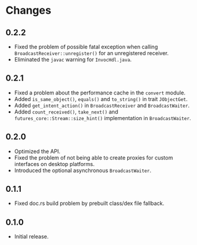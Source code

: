 # Changes

## 0.2.2
* Fixed the problem of possible fatal exception when calling `BroadcastReceiver::unregister()` for an unregistered receiver.
* Eliminated the `javac` warning for `InvocHdl.java`.

## 0.2.1
* Fixed a problem about the performance cache in the `convert` module.
* Added `is_same_object()`, `equals()` and `to_string()` in trait `JObjectGet`.
* Added `get_intent_action()` in `BroadcastReceiver` and `BroadcastWaiter`.
* Added `count_received()`, `take_next()` and `futures_core::Stream::size_hint()` implementation in `BroadcastWaiter`.

## 0.2.0
* Optimized the API.
* Fixed the problem of not being able to create proxies for custom interfaces on desktop platforms.
* Introduced the optional asynchronous `BroadcastWaiter`.

## 0.1.1
* Fixed doc.rs build problem by prebuilt class/dex file fallback.

## 0.1.0
* Initial release.

